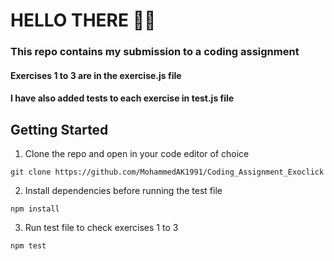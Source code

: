 # HELLO THERE 🤘🏻

### This repo contains my submission to a coding assignment

#### Exercises 1 to 3 are in the exercise.js file
#### I have also added tests to each exercise in test.js file

## Getting Started

1. Clone the repo and open in your code editor of choice

```
git clone https://github.com/MohammedAK1991/Coding_Assignment_Exoclick
```

2. Install dependencies before running the test file

```
npm install
```
3. Run test file to check exercises 1 to 3

```
npm test
```

